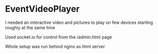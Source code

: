 # EventVideoPlayer

I needed an interactive video and pictures to play on few devices starting roughly at the same time

Used socket.io for control from the /admin.html page 

Whole setup was run behind nginx as html server 
